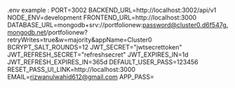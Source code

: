 .env example : PORT=3002
BACKEND_URL=http://localhost:3002/api/v1
NODE_ENV=development
FRONTEND_URL=http://localhost:3000
DATABASE_URL=mongodb+srv://portfolionew:password@cluster0.d6f547g.mongodb.net/portfolionew?retryWrites=true&w=majority&appName=Cluster0
BCRYPT_SALT_ROUNDS=12
JWT_SECRET="jwtsecrettoken"
JWT_REFRESH_SECRET="refreshsecret"
JWT_EXPIRES_IN=1d
JWT_REFRESH_EXPIRES_IN=365d
DEFAULT_USER_PASS=123456
RESET_PASS_UI_LINK=http://localhost:3000
EMAIL=rizwanulwahid612@gmail.com
APP_PASS=
